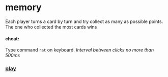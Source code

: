 # memory
Each player turns a card by turn and try collect as many as possible points. The one who collected the most cards wins

#### cheat:
Type command `rat` on keyboard. 
*Interval between clicks no more than 500ms*
### [play](https://danight.github.io/projects/memory/memory.htm)
